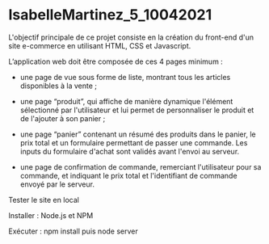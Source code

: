 # IsabelleMartinez_5_10042021

L'objectif principale de ce projet consiste en la création du front-end d'un site e-commerce en utilisant HTML, CSS et Javascript.

L’application web doit être composée de ces 4 pages minimum :

- une page de vue sous forme de liste, montrant tous les articles disponibles à la vente ;

- une page “produit”, qui affiche de manière dynamique l'élément sélectionné par l'utilisateur et lui permet de personnaliser le produit et de l'ajouter à son panier ;

- une page “panier” contenant un résumé des produits dans le panier, le prix total et un formulaire permettant de passer une commande. Les inputs du formulaire d'achat sont validés avant l'envoi au serveur.

- une page de confirmation de commande, remerciant l'utilisateur pour sa commande, et indiquant le prix total et l'identifiant de commande envoyé par le serveur.

Tester le site en local

Installer : Node.js et NPM

Exécuter : npm install puis node server
